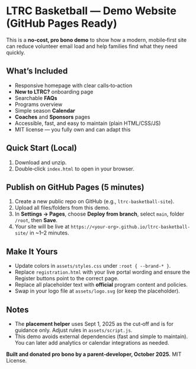 
# LTRC Basketball — Demo Website (GitHub Pages Ready)

This is a **no‑cost, pro bono demo** to show how a modern, mobile‑first site can reduce volunteer email load and help families find what they need quickly.

## What’s Included
- Responsive homepage with clear calls‑to‑action
- **New to LTRC?** onboarding page
- Searchable **FAQs**
- Programs overview
- Simple season **Calendar**
- **Coaches** and **Sponsors** pages
- Accessible, fast, and easy to maintain (plain HTML/CSS/JS)
- MIT license — you fully own and can adapt this

## Quick Start (Local)
1. Download and unzip.  
2. Double‑click `index.html` to open in your browser.

## Publish on GitHub Pages (5 minutes)
1. Create a new public repo on GitHub (e.g., `ltrc-basketball-site`).  
2. Upload all files/folders from this demo.  
3. In **Settings → Pages**, choose **Deploy from branch**, select `main`, folder `/root`, then **Save**.  
4. Your site will be live at `https://<your-org>.github.io/ltrc-basketball-site/` in ~1–2 minutes.

## Make It Yours
- Update colors in `assets/styles.css` under `:root { --brand-* }`.
- Replace `registration.html` with your live portal wording and ensure the Register buttons point to the correct page.
- Replace all placeholder text with **official** program content and policies.
- Swap in your logo file at `assets/logo.svg` (or keep the placeholder).

## Notes
- The **placement helper** uses Sept 1, 2025 as the cut‑off and is for guidance only. Adjust rules in `assets/script.js`.
- This demo avoids external dependencies (fast and simple to maintain). You can later add analytics or calendar integrations as needed.

**Built and donated pro bono by a parent‑developer, October 2025.**
MIT License.
